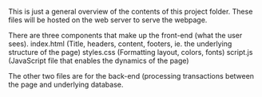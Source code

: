 This is just a general overview of the contents of this project folder. These files will be hosted on the web server to serve the webpage.

There are three components that make up the front-end (what the user sees).
index.html (Title, headers, content, footers, ie. the underlying structure of the page)
styles.css (Formatting layout, colors, fonts)
script.js (JavaScript file that enables the dynamics of the page)

The other two files are for the back-end (processing transactions between the page and underlying database.
